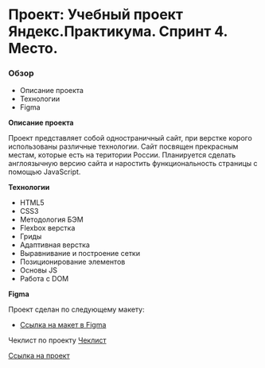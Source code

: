 # Проект: Учебный проект Яндекс.Практикума. Спринт 4. Место.
### Обзор
* Описание проекта
* Технологии
* Figma

**Описание проекта**

Проект представляет собой одностраничный сайт, при верстке корого использованы различные технологии.
Сайт посвящен прекрасным местам, которые есть на територии России.
Планируется сделать англоязычную версию сайта и наростить функциональность страницы с помощью JavaScript.

**Технологии**

* HTML5
* CSS3
* Методология БЭМ
* Flexbox верстка
* Гриды
* Адаптивная верстка
* Выравнивание и построение сетки
* Позиционирование элементов
* Основы JS
* Работа с DOM

**Figma**

Проект сделан по следующему макету:

* [Ссылка на макет в Figma](https://www.figma.com/file/2cn9N9jSkmxD84oJik7xL7/JavaScript.-Sprint-4?node-id=28212%3A155)

Чеклист по проекту [Чеклист](https://code.s3.yandex.net/web-developer/checklists-pdf/new-program/checklist-4.pdf)

[Ссылка на проект](https://evgeta.github.io/mesto/)


